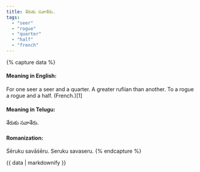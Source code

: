 ```yaml
---
title: శేరుకు సవాశేరు.
tags:
  - "seer"
  - "rogue"
  - "quarter"
  - "half"
  - "french"
---
```


{% capture data %}
#### Meaning in English:
For one seer a seer and a quarter.
A greater rufiian than another.
To a rogue a rogue and a half. (French.)[1]

#### Meaning in Telugu:
శేరుకు సవాశేరు.

#### Romanization:
Śēruku savāśēru.
Seruku savaseru.
{% endcapture %}

{{ data | markdownify }}

